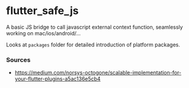 # flutter_safe_js

A basic JS bridge to call javascript external context function, seamlessly working on mac/ios/android/...

Looks at `packages` folder for detailed introduction of platform packages.

### Sources

- https://medium.com/norsys-octogone/scalable-implementation-for-your-flutter-plugins-a5ac136e5cb4
